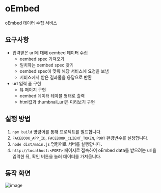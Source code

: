 # oEmbed

oEmbed 데이터 수집 서비스

## 요구사항

- 입력받은 url에 대해 oembed 데이터 수집
  - oembed spec 가져오기
  - 일치하는 oembed spec 찾기
  - oembed spec에 맞춰 해당 서비스에 요청을 보냄
  - 서비스에서 받은 결과물을 응답으로 반환
- url 입력 폼 구현
  - 뷰 페이지 구현
  - oembed 데이터 테이블 형태로 출력
  - html값과 thumbnail_url은 미리보기 구현

## 실행 방법
1. `npm build` 명령어를 통해 프로젝트를 빌드합니다.
2. `FACEBOOK_APP_ID`, `FACEBOOK_CLIENT_TOKEN`, `PORT` 환경변수를 설정합니다.
3. `node dist/main.js` 명령어로 서버를 실행합니다.
4. `http://localhost:<PORT>` 페이지로 접속하여 oEmbed data를 받으려는 url을 입력한 뒤, 확인 버튼을 눌러 데이터를 가져옵니다.

## 동작 화면
![image](https://user-images.githubusercontent.com/51621520/146635654-9b254ce4-46f6-463c-a7a0-36f8c27d3a00.png)
